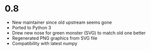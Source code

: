 # 0.8

- New maintainer since old upstream seems gone
- Ported to Python 3
- Drew new nose for green monster (SVG) to match old one better
- Regenerated PNG graphics from SVG file
- Compatibility with latest numpy
